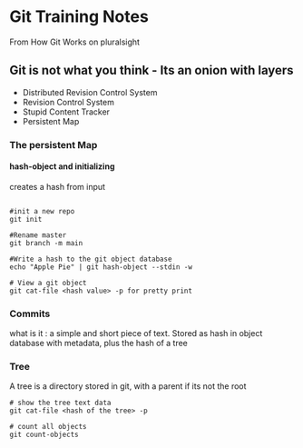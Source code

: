 # Git Training Notes
From How Git Works on pluralsight
## Git is not what you think - Its an onion with layers
- Distributed Revision Control System
- Revision Control System
- Stupid Content Tracker
- Persistent Map
### The persistent Map
#### hash-object and initializing
creates a hash from input
```

#init a new repo
git init

#Rename master
git branch -m main

#Write a hash to the git object database
echo "Apple Pie" | git hash-object --stdin -w

# View a git object
git cat-file <hash value> -p for pretty print

```
### Commits
what is it : a simple and short piece of text. Stored as hash in object database with metadata, plus the hash of a tree
### Tree
A tree is a directory stored in git, with a parent if its not the root
```
# show the tree text data
git cat-file <hash of the tree> -p 

# count all objects
git count-objects 
```
